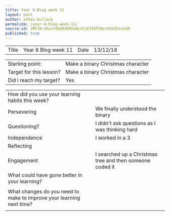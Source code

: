 ```yaml
---
title: Year 8 Blog week 11
layout: post
author: ethan.bullock
permalink: /year-8-blog-week-11/
source-id: 1Mf1N-dSuzYdGGRI6MImGLCFjET5EP2QstkXbIhnvUzM
published: true
---
```

<table>
  <tr>
    <td>Title</td>
    <td>Year 8 Blog week 11</td>
    <td>Date</td>
    <td>13/12/18</td>
  </tr>
</table>


<table>
  <tr>
    <td>Starting point:</td>
    <td>Make a binary Christmas character </td>
  </tr>
  <tr>
    <td>Target for this lesson?</td>
    <td>Make a binary Christmas character </td>
  </tr>
  <tr>
    <td>Did I reach my target? </td>
    <td>Yes</td>
  </tr>
</table>


<table>
  <tr>
    <td>How did you use your learning habits this week?</td>
    <td></td>
  </tr>
  <tr>
    <td>Persevering</td>
    <td>We finally understood the binary</td>
  </tr>
  <tr>
    <td>Questioning?</td>
    <td>I didn't ask questions as I was thinking hard</td>
  </tr>
  <tr>
    <td>Independence</td>
    <td>I worked in a 3</td>
  </tr>
  <tr>
    <td>Reflecting</td>
    <td></td>
  </tr>
  <tr>
    <td>Engagement</td>
    <td>I searched up a Christmas tree and then someone coded it</td>
  </tr>
  <tr>
    <td>What could have gone better in your learning?</td>
    <td></td>
  </tr>
  <tr>
    <td></td>
    <td></td>
  </tr>
  <tr>
    <td>What changes do you need to make to improve your learning next time?</td>
    <td></td>
  </tr>
  <tr>
    <td></td>
    <td></td>
  </tr>
</table>


